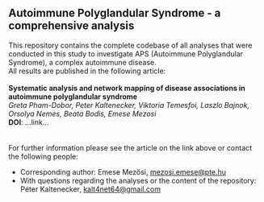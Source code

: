 ## Autoimmune Polyglandular Syndrome - a comprehensive analysis
This repository contains the complete codebase of all analyses that were conducted in this study to investigate APS (Autoimmune Polyglandular Syndrome), a complex autoimmune disease.<br>
All results are published in the following article:<br>
<br>
**Systematic analysis and network mapping of disease associations in autoimmune polyglandular syndrome**<br>
*Greta Pham-Dobor, Peter Kaltenecker, Viktoria Temesfoi, Laszlo Bajnok, Orsolya Nemes, Beata Bodis, Emese Mezosi*<br>
**DOI**: ...link...<br>
<br>
<br>
For further information please see the article on the link above or contact the following people:
+ Corresponding author: Emese Mezősi, mezosi.emese@pte.hu
+ With questions regarding the analyses or the content of the repository: Péter Kaltenecker, kalt4net64@gmail.com
